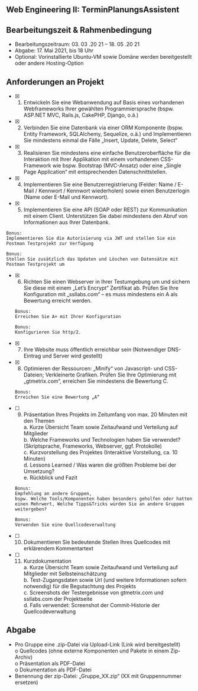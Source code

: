 ## Web Engineering II: TerminPlanungsAssistent

## Bearbeitungszeit & Rahmenbedingung

- Bearbeitungszeitraum: 03. 03 .20 21 – 18. 05 .20 21
- Abgabe: 17. Mai 2021, bis 18 Uhr
- Optional: Vorinstallierte Ubuntu-VM sowie Domäne werden bereitgestellt oder
    andere Hosting-Option

## Anforderungen an Projekt


 - [x]  1. Entwickeln Sie eine Webanwendung auf Basis eines vorhandenen Webframeworks
        Ihrer gewählten Programmiersprache (bspw. ASP.NET MVC, Rails.js, CakePHP,
        Django, o.ä.)
- [x]   2. Verbinden Sie eine Datenbank via einer ORM Komponente (bspw. Entity Framework,
        SQLAlchemy, Sequelize, o.ä.) und Implementieren Sie mindestens einmal die Fälle
        „Insert, Update, Delete, Select“

- [x]   3. Realisieren Sie mindestens eine einfache Benutzeroberfläche für die Interaktion mit
        Ihrer Applikation mit einem vorhandenen CSS-Framework wie bspw. Bootstrap
        (MVC-Ansatz) oder eine „Single Page Application“ mit entsprechenden
        Datenschnittstellen.

- [x]   4. Implementieren Sie eine Benutzerregistrierung (Felder: Name / E-Mail / Kennwort /
        Kennwort wiederholen) sowie einen Benutzerlogin (Name oder E-Mail und
        Kennwort).
- [x]   5. Implementieren Sie eine API (SOAP oder REST) zur Kommunikation mit einem Client.
        Unterstützen Sie dabei mindestens den Abruf von Informationen aus Ihrer
        Datenbank.
  ```
  Bonus:
  Implementieren Sie die Autorisierung via JWT und stellen Sie ein Postman Testprojekt zur Verfügung 
  ```
  ```
  Bonus:
  Stellen Sie zusätzlich das Updaten und Löschen von Datensätze mit
  Postman Testprojekt um
  ```
    
- [x] 6. Richten Sie einen Webserver in Ihrer Testumgebung um und sichern Sie diese mit
    einem „Let’s Encrypt“ Zertifikat ab. Prüfen Sie Ihre Konfiguration mit „ssllabs.com“ –
    es muss mindestens ein A als Bewertung erreicht werden.
    ```
    Bonus:
    Erreichen Sie A+ mit Ihrer Konfiguration
    ```
    ```
    Bonus:
    Konfigurieren Sie http/2.
    ```

- [x] 7. Ihre Website muss öffentlich erreichbar sein (Notwendiger DNS-Eintrag und Server
    wird gestellt)
- [x] 8. Optimieren der Ressourcen: „Minify“ von Javascript- und CSS-Dateien; Verkleinerte
    Grafiken. Prüfen Sie Ihre Optimierung mit „gtmetrix.com“, erreichen Sie mindestens
    die Bewertung C.
    ```
    Bonus:
    Erreichen Sie eine Bewertung „A“
    ```
    
- [ ] 9. Präsentation Ihres Projekts im Zeitumfang von max. 20 Minuten mit den Themen <br>
    a. Kurze Übersicht Team sowie Zeitaufwand und Verteilung auf Mitglieder <br>
    b. Welche Frameworks und Technologien haben Sie verwendet? (Skriptsprache,
       Frameworks, Webserver, ggf. Protokolle) <br>
    c. Kurzvorstellung des Projektes (Interaktive Vorstellung, ca. 10 Minuten) <br>
    d. Lessons Learned / Was waren die größten Probleme bei der Umsetzung? <br>
    e. Rückblick und Fazit <br>
    ```
    Bonus:
    Empfehlung an andere Gruppen,
    bspw. Welche Tools/Komponenten haben besonders geholfen oder hatten
    einen Mehrwert, Welche Tipps&Tricks würden Sie an andere Gruppen
    weitergeben?
    ```

    ```
    Bonus:
    Verwenden Sie eine Quellcodeverwaltung
    ```

- [ ] 10. Dokumentieren Sie bedeutende Stellen Ihres Quellcodes mit erklärendem
    Kommentartext
- [ ] 11. Kurzdokumentation <br>
    a. Kurze Übersicht Team sowie Zeitaufwand und Verteilung auf Mitglieder mit
       Selbsteinschätzung <br>
    b. Test-Zugangsdaten sowie Url (und weitere Informationen sofern notwendig)
       für die Begutachtung des Projekts <br>
    c. Screenshots der Testergebnisse von gtmetrix.com und ssllabs.com der
       Projektseite <br>
    d. Falls verwendet: Screenshot der Commit-Historie der Quellcodeverwaltung <br>

## Abgabe

- Pro Gruppe eine .zip-Datei via Upload-Link (Link wird bereitgestellt) <br>
    o Quellcodes (ohne externe Komponenten und Pakete in einem Zip-Archiv) <br>
    o Präsentation als PDF-Datei <br>
    o Dokumentation als PDF-Datei <br>
- Benennung der zip-Datei: „Gruppe_XX.zip“ (XX mit Gruppennummer ersetzen)


